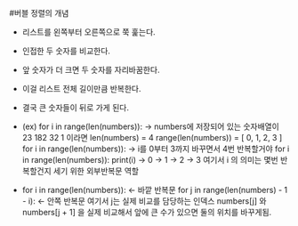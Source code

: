 #버블 정렬의 개념
- 리스트를 왼쪽부터 오른쪽으로 쭉 훑는다.
- 인접한 두 숫자를 비교한다.
- 앞 숫자가 더 크면 두 숫자를 자리바꿈한다.
- 이걸 리스트 전체 길이만큼 반복한다.
- 결국 큰 숫자들이 뒤로 가게 된다.

- (ex) for i in range(len(numbers)): -> numbers에 저장되어 있는 숫자배열이 23 182 32 1 이라면
len(numbers) = 4
range(len(numbers)) = [ 0, 1, 2, 3 ]
for i in range(len(numbers)): -> i를 0부터 3까지 바꾸면서 4번 반복할거야
for i in range(len(numbers)):
    print(i)
  -> 0
  -> 1
  -> 2
  -> 3
여기서 i 의 의미는 몇번 반복할건지 세기 위한 외부반복문 역할

- for i in range(len(numbers)):             <- 바깥 반복문
    for j in range(len(numbers) - 1 - i):   <- 안쪽 반복문
  여기서 j는 실제 비교를 담당하는 인덱스
  numbers[j] 와 numbers[j + 1] 을 실제 비교해서 앞에 큰 수가 있으면 둘의 위치를 바꾸게됨.
